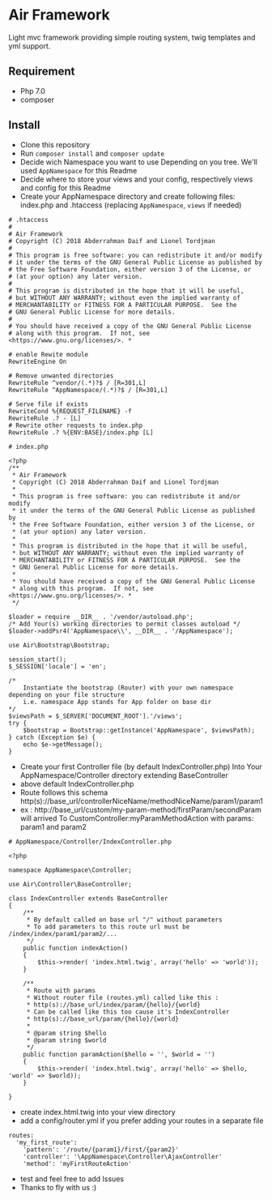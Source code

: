 # Air Framework
Light mvc framework providing simple routing system, twig templates and yml support.

Requirement
-----------
* Php 7.0
* composer

Install
---------
* Clone this repository
* Run `composer install` and `composer update`
* Decide wich Namespace you want to use Depending on you tree. We'll used `AppNamespace` for this Readme
* Decide where to store your views and your config, respectively views and config for this Readme
* Create your AppNamespace directory and create following files: index.php and .htaccess (replacing `AppNamespace`, `views` if needed) 
```
# .htaccess
#
# Air Framework
# Copyright (C) 2018 Abderrahman Daif and Lionel Tordjman
#
# This program is free software: you can redistribute it and/or modify
# it under the terms of the GNU General Public License as published by
# the Free Software Foundation, either version 3 of the License, or
# (at your option) any later version.
#
# This program is distributed in the hope that it will be useful,
# but WITHOUT ANY WARRANTY; without even the implied warranty of
# MERCHANTABILITY or FITNESS FOR A PARTICULAR PURPOSE.  See the
# GNU General Public License for more details.
#
# You should have received a copy of the GNU General Public License
# along with this program.  If not, see <https://www.gnu.org/licenses/>. *

# enable Rewite module
RewriteEngine On

# Remove unwanted directories
RewriteRule ^vendor/(.*)?$ / [R=301,L]
RewriteRule ^AppNamespace/(.*)?$ / [R=301,L]

# Serve file if exists
RewriteCond %{REQUEST_FILENAME} -f
RewriteRule .? - [L]
# Rewrite other requests to index.php
RewriteRule .? %{ENV:BASE}/index.php [L]
```
```
# index.php

<?php
/**
 * Air Framework
 * Copyright (C) 2018 Abderrahman Daif and Lionel Tordjman
 *
 * This program is free software: you can redistribute it and/or modify
 * it under the terms of the GNU General Public License as published by
 * the Free Software Foundation, either version 3 of the License, or
 * (at your option) any later version.
 *
 * This program is distributed in the hope that it will be useful,
 * but WITHOUT ANY WARRANTY; without even the implied warranty of
 * MERCHANTABILITY or FITNESS FOR A PARTICULAR PURPOSE.  See the
 * GNU General Public License for more details.
 *
 * You should have received a copy of the GNU General Public License
 * along with this program.  If not, see <https://www.gnu.org/licenses/>. *
 */
 
$loader = require __DIR__ . '/vendor/autoload.php';
/* Add Your(s) working directories to permit classes autoload */
$loader->addPsr4('AppNamespace\\', __DIR__ . '/AppNamespace');

use Air\Bootstrap\Bootstrap;

session_start();
$_SESSION['locale'] = 'en';

/*
    Instantiate the bootstrap (Router) with your own namespace depending on your file structure
    i.e. namespace App stands for App folder on base dir
*/
$viewsPath = $_SERVER['DOCUMENT_ROOT'].'/views';
try {
    $bootstrap = Bootstrap::getInstance('AppNamespace', $viewsPath);
} catch (Exception $e) {
    echo $e->getMessage();
}
```
* Create your first Controller file (by default IndexController.php) Into Your AppNamespace/Controller directory extending BaseController
* above default IndexController.php
* Route follows this schema http(s)://base_url/controllerNiceName/methodNiceName/param1/param1
* ex : http://base_url/custom/my-param-method/firstParam/secondParam will arrived To CustomController:myParamMethodAction with params: param1 and param2 
```
# AppNamespace/Controller/IndexController.php

<?php

namespace AppNamespace\Controller;

use Air\Controller\BaseController;

class IndexController extends BaseController
{
	/**
	 * By default called on base url "/" without parameters
     * To add parameters to this route url must be /index/index/param1/param2/...
	 */
	public function indexAction()
	{
		$this->render( 'index.html.twig', array('hello' => 'world'));
	}

	/**
	 * Route with params
     * Without router file (routes.yml) called like this :
     * http(s)://base_url/index/param/{hello}/{world}
     * Can be called like this too cause it's IndexController
     * http(s)://base_url/param/{hello}/{world}
     *
	 * @param string $hello
	 * @param string $world
	 */
	public function paramAction($hello = '', $world = '')
	{
		$this->render( 'index.html.twig', array('hello' => $hello, 'world' => $world));
	}

}
```
* create index.html.twig into your view directory
* add a config/router.yml if you prefer adding your routes in a separate file
```
routes:
  'my_first_route':
    'pattern': '/route/{param1}/first/{param2}'
    'controller': '\AppNamespace\Controller\AjaxController'
    'method': 'myFirstRouteAction'
```
* test and feel free to add Issues
* Thanks to fly with us :)
